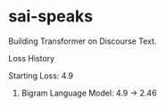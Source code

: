 # sai-speaks

Building Transformer on Discourse Text.

Loss History

Starting Loss: 4.9

1. Bigram Language Model: 4.9 -> 2.46